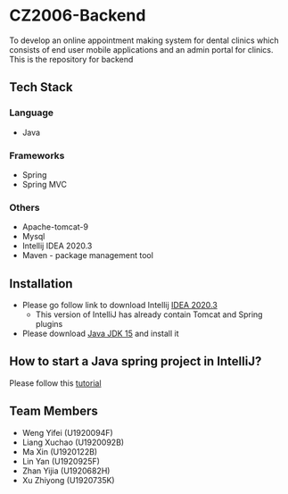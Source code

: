 # CZ2006-Backend
To develop an online appointment making system for dental clinics which consists of end user mobile applications and an admin portal for clinics.
This is the repository for backend 

## Tech Stack
### Language
- Java 

### Frameworks
- Spring 
- Spring MVC

### Others
- Apache-tomcat-9
- Mysql 
- Intellij IDEA 2020.3
- Maven - package management tool

## Installation
- Please go follow link to download Intellij [IDEA 2020.3](https://www.jetbrains.com/idea/download/other.html)
    - This version of IntelliJ has already contain Tomcat and Spring plugins
- Please download [Java JDK 15](https://www.oracle.com/java/technologies/javase/jdk15-archive-downloads.html) and install it

## How to start a Java spring project in IntelliJ?
Please follow this [tutorial](https://www.jetbrains.com/help/idea/your-first-spring-application.html#what-next)

## Team Members
- Weng Yifei  (U1920094F)
- Liang Xuchao  (U1920092B)
- Ma Xin  (U1920122B)
- Lin Yan  (U1920925F)
- Zhan Yijia  (U1920682H)
- Xu Zhiyong  (U1920735K)
